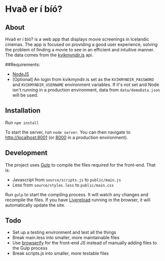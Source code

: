# Hvað er í bíó?


## About

Hvað er í bíó? is a web app that displays movie screenings in Icelandic cinemas. The app is focused on providing a good user experience, solving the problem of finding a movie to see in an efficient and intuitive manner. The data comes from the [kvikmyndir.is](http://kvikmyndir.is) api.


##Requirements:

- [NodeJS](http://nodejs.org)
- [Optional] An login from kvikmyndir.is set as the `KVIKMYNDIR_PASSWORD` and `KVIKMYNDIR_USERNAME` environment variables. If it's not set and Node isn't running in a production environment, data from `data/demoData.json` will be used.


## Installation

Run `npm install`

To start the server, run `node server`. You can then navigate to [http://localhost:8001](http://localhost:8001) (or [8000](http://localhost:8000) in a production environment).


## Development

The project uses [Gulp](http://gulpjs.com) to compile the files required for the front-end. That is:
- Javascript from `source/scripts.js` to `public/main.js`
- Less from `source/styles.less` to `public/main.css`

Run `gulp` to start the compiling process. It will watch any changes and recompile the files. If you have [Livereload](http://feedback.livereload.com/knowledgebase/articles/86242-how-do-i-install-and-use-the-browser-extensions-) running in the browser, it will automatically update the site.


## Todo

- Set up a testing environment and test all the things
- Break main.less into smaller, more maintainable files
- Use [browserify](http://browserify.org) for the front-end JS instead of manually adding files to the Gulp process
- Break scripts.js into smaller, more testable files
